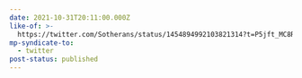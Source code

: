 ```yaml
---
date: 2021-10-31T20:11:00.000Z
like-of: >-
  https://twitter.com/Sotherans/status/1454894992103821314?t=P5jft_MC8RUIoIgP-UVLZQ&s=19
mp-syndicate-to:
  - twitter
post-status: published
---
```


